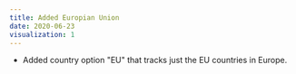 ```yaml
---
title: Added Europian Union
date: 2020-06-23
visualization: 1
---
```


- Added country option "EU" that tracks just the EU countries in Europe.
